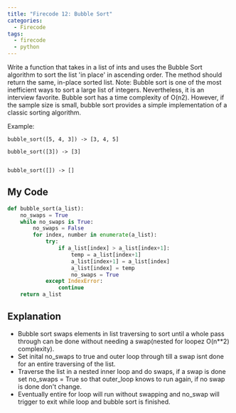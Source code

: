 ```yaml
---
title: "Firecode 12: Bubble Sort"
categories:
  - Firecode
tags:
  - firecode
  - python
---
```

Write a function that takes in a list of ints and uses
the Bubble Sort algorithm to sort the list 'in place' in ascending order. The method should return the same, in-place sorted list.
Note: Bubble sort is one of the most inefficient ways to sort a large list of integers. Nevertheless, it is an interview favorite.
Bubble sort has a time complexity of O(n2). However, if the
sample size is small, bubble sort provides a simple implementation of a classic sorting algorithm.

Example:

```
bubble_sort([5, 4, 3]) -> [3, 4, 5]
```
```
bubble_sort([3]) -> [3]
```
```

bubble_sort([]) -> []

```


## My Code

```python
def bubble_sort(a_list):
    no_swaps = True
    while no_swaps is True:
        no_swaps = False
        for index, number in enumerate(a_list):
            try:
                if a_list[index] > a_list[index+1]:
                    temp = a_list[index+1]
                    a_list[index+1] = a_list[index]
                    a_list[index] = temp
                    no_swaps = True
            except IndexError:
                continue
    return a_list
```

## Explanation

* Bubble sort swaps elements in list traversing to sort until a whole pass through can be done without needing a swap(nested for loopez O(n**2) complexity).
* Set inital no_swaps to true and outer loop through till a swap isnt done for an entire traversing of the list.
* Traverse the list in a nested inner loop and do swaps, if a swap is done set no_swaps = True so that outer_loop knows to run again, if no swap is done don't change.
* Eventually entire for loop will run without swapping and no_swap will trigger to exit while loop and bubble sort is finished.
